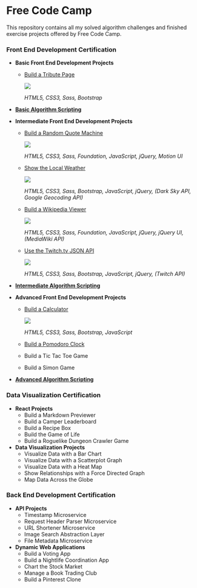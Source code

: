 # Free Code Camp

This repository contains all my solved algorithm challenges and finished exercise projects offered by Free Code Camp.

### Front End Development Certification

* **Basic Front End Development Projects**
    * [Build a Tribute Page](https://michaelbomholt.com/freecodecamp/basic_front_end_development_projects/tribute_page/)
        
        [![](https://raw.githubusercontent.com/bomholt/freecodecamp/master/basic_front_end_development_projects/_assets/img/tribute_page.jpg)](https://michaelbomholt.com/freecodecamp/basic_front_end_development_projects/tribute_page/)
        
        *HTML5, CSS3, Sass, Bootstrap*
        
* [**Basic Algorithm Scripting**](https://github.com/bomholt/freecodecamp/tree/master/basic_algorithm_scripting)
* **Intermediate Front End Development Projects**
    * [Build a Random Quote Machine](https://michaelbomholt.com/freecodecamp/intermediate_front_end_development_projects/random_quote_machine/)
    
        [![](https://raw.githubusercontent.com/bomholt/freecodecamp/master/intermediate_front_end_development_projects/_assets/img/random_quote_machine.jpg)](https://michaelbomholt.com/freecodecamp/intermediate_front_end_development_projects/random_quote_machine/)
        
        *HTML5, CSS3, Sass, Foundation, JavaScript, jQuery, Motion UI*
        
    * [Show the Local Weather](https://michaelbomholt.com/freecodecamp/intermediate_front_end_development_projects/local_weather/)
    
        [![](https://raw.githubusercontent.com/bomholt/freecodecamp/master/intermediate_front_end_development_projects/_assets/img/local_weather.jpg)](https://michaelbomholt.com/freecodecamp/intermediate_front_end_development_projects/local_weather/)
        
        *HTML5, CSS3, Sass, Bootstrap, JavaScript, jQuery, (Dark Sky API, Google Geocoding API)*
        
    * [Build a Wikipedia Viewer](https://michaelbomholt.com/freecodecamp/intermediate_front_end_development_projects/wikipedia_viewer/)
    
        [![](https://raw.githubusercontent.com/bomholt/freecodecamp/master/intermediate_front_end_development_projects/_assets/img/wikipedia_viewer.jpg)](https://michaelbomholt.com/freecodecamp/intermediate_front_end_development_projects/wikipedia_viewer/)
        
        *HTML5, CSS3, Sass, Foundation, JavaScript, jQuery, jQuery UI, (MediaWiki API)*
        
    * [Use the Twitch.tv JSON API](https://michaelbomholt.com/freecodecamp/intermediate_front_end_development_projects/twitchtv_status/)
    
        [![](https://raw.githubusercontent.com/bomholt/freecodecamp/master/intermediate_front_end_development_projects/_assets/img/twitchtv_status.jpg)](https://michaelbomholt.com/freecodecamp/intermediate_front_end_development_projects/twitchtv_status/)
        
        *HTML5, CSS3, Sass, Bootstrap, JavaScript, jQuery, (Twitch API)*
    
* [**Intermediate Algorithm Scripting**](https://github.com/bomholt/freecodecamp/tree/master/intermediate_algorithm_scripting)
* **Advanced Front End Development Projects**
    * [Build a Calculator](https://michaelbomholt.com/freecodecamp/advanced_front_end_development_projects/js_calculator/)
    
        [![](https://raw.githubusercontent.com/bomholt/freecodecamp/master/advanced_front_end_development_projects/_assets/img/js_alculator.jpg)](https://michaelbomholt.com/freecodecamp/advanced_front_end_development_projects/js_calculator/)
        
        *HTML5, CSS3, Sass, Bootstrap, JavaScript*

    * [Build a Pomodoro Clock](https://michaelbomholt.com/freecodecamp/advanced_front_end_development_projects/pomodoro_clock/)
    * Build a Tic Tac Toe Game
    * Build a Simon Game
* [**Advanced Algorithm Scripting**](https://github.com/bomholt/freecodecamp/tree/master/advanced_algorithm_scripting)

### Data Visualization Certification

* **React Projects**
    * Build a Markdown Previewer
    * Build a Camper Leaderboard
    * Build a Recipe Box
    * Build the Game of Life
    * Build a Roguelike Dungeon Crawler Game
* **Data Visualization Projects**
    * Visualize Data with a Bar Chart
    * Visualize Data with a Scatterplot Graph
    * Visualize Data with a Heat Map
    * Show Relationships with a Force Directed Graph
    * Map Data Across the Globe

### Back End Development Certification

* **API Projects**
    * Timestamp Microservice
    * Request Header Parser Microservice
    * URL Shortener Microservice
    * Image Search Abstraction Layer
    * File Metadata Microservice
* **Dynamic Web Applications**
    * Build a Voting App
    * Build a Nightlife Coordination App
    * Chart the Stock Market
    * Manage a Book Trading Club
    * Build a Pinterest Clone
